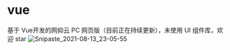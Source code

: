 # vue
基于 Vue开发的网抑云 PC 网页版（目前正在持续更新），未使用 UI 组件库，欢迎 star 
![Snipaste_2021-08-13_23-05-55](https://user-images.githubusercontent.com/86151888/129379375-f9b36f44-e780-493e-8ec6-1d26d5edba7c.png)

